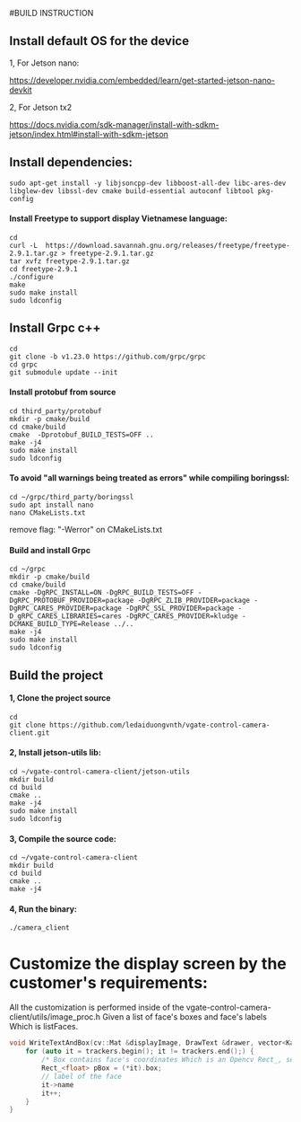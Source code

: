 #BUILD INSTRUCTION

## Install default OS for the device
1, For Jetson nano:

https://developer.nvidia.com/embedded/learn/get-started-jetson-nano-devkit

2, For Jetson tx2

https://docs.nvidia.com/sdk-manager/install-with-sdkm-jetson/index.html#install-with-sdkm-jetson

## Install dependencies:

````shell script
sudo apt-get install -y libjsoncpp-dev libboost-all-dev libc-ares-dev libglew-dev libssl-dev cmake build-essential autoconf libtool pkg-config
````

#### Install Freetype to support display Vietnamese language:
````shell script
cd
curl -L  https://download.savannah.gnu.org/releases/freetype/freetype-2.9.1.tar.gz > freetype-2.9.1.tar.gz 
tar xvfz freetype-2.9.1.tar.gz
cd freetype-2.9.1
./configure
make
sudo make install
sudo ldconfig
````

## Install Grpc c++
````shell script
cd
git clone -b v1.23.0 https://github.com/grpc/grpc
cd grpc
git submodule update --init
`````

#### Install protobuf from source
````shell script
cd third_party/protobuf
mkdir -p cmake/build
cd cmake/build
cmake  -Dprotobuf_BUILD_TESTS=OFF ..
make -j4
sudo make install
sudo ldconfig
````


#### To avoid "all warnings being treated as errors" while compiling boringssl:
````shell script
cd ~/grpc/third_party/boringssl
sudo apt install nano
nano CMakeLists.txt
````
remove flag: "-Werror" on CMakeLists.txt

#### Build and install Grpc
````shell script
cd ~/grpc
mkdir -p cmake/build
cd cmake/build
cmake -DgRPC_INSTALL=ON -DgRPC_BUILD_TESTS=OFF -DgRPC_PROTOBUF_PROVIDER=package -DgRPC_ZLIB_PROVIDER=package -DgRPC_CARES_PROVIDER=package -DgRPC_SSL_PROVIDER=package -D_gRPC_CARES_LIBRARIES=cares -DgRPC_CARES_PROVIDER=kludge -DCMAKE_BUILD_TYPE=Release ../..
make -j4
sudo make install 
sudo ldconfig
````

## Build the project
#### 1, Clone the project source 
````shell script
cd
git clone https://github.com/ledaiduongvnth/vgate-control-camera-client.git
````

#### 2, Install jetson-utils lib:
````shell script
cd ~/vgate-control-camera-client/jetson-utils
mkdir build
cd build
cmake ..
make -j4
sudo make install 
sudo ldconfig
````

#### 3, Compile the source code:
````shell script
cd ~/vgate-control-camera-client
mkdir build
cd build
cmake ..
make -j4
````

#### 4, Run the binary:
````shell script
./camera_client
````


# Customize the display screen by the customer's requirements:
All the customization is performed inside of the vgate-control-camera-client/utils/image_proc.h
Given a list of face's boxes and face's labels Which is listFaces.
````C++
void WriteTextAndBox(cv::Mat &displayImage, DrawText &drawer, vector<KalmanTracker> listFaces) {
    for (auto it = trackers.begin(); it != trackers.end();) {
        /* Box contains face's coordinates Which is an Opencv Rect_, see more https://docs.opencv.org/3.4/d2/d44/classcv_1_1Rect__.html */
        Rect_<float> pBox = (*it).box;
        // label of the face
        it->name
        it++;
    }
}
````